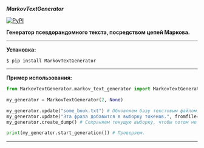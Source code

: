 ***MarkovTextGenerator***

[![PyPI](https://img.shields.io/badge/PyPI--blue.svg)](https://pypi.python.org/pypi/MarkovTextGenerator)


**Генератор псевдорандомного текста, посредством цепей Маркова.**

---
**Установка:**
```
$ pip install MarkovTextGenerator
```
---
**Пример использования:**
```python
from MarkovTextGenerator.markov_text_generator import MarkovTextGenerator

my_generator = MarkovTextGenerator(2, None)

my_generator.update("some_book.txt") # Обновляем базу текстовым файлом
my_generator.update("Эта фраза добавится в выборку токенов.", fromfile=False) # Или просто текстом.
my_generator.create_dump() # Сохраняем текущую выборку, чтобы потом не загружать повторно.

print(my_generator.start_generation()) # Проверяем.
```
---
